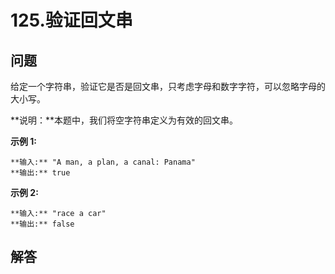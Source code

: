 # 125.验证回文串

## 问题

给定一个字符串，验证它是否是回文串，只考虑字母和数字字符，可以忽略字母的大小写。

**说明：**本题中，我们将空字符串定义为有效的回文串。

**示例 1:**

```
**输入:** "A man, a plan, a canal: Panama"
**输出:** true

```

**示例 2:**

```
**输入:** "race a car"
**输出:** false

```



## 解答

